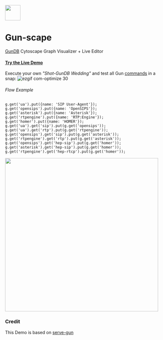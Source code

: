<img src="http://www.cytoscape.org/images/logo/cy3logoOrange.svg" height=50>

# Gun-scape 
[GunDB](https://github.com/amark/gun) Cytoscape Graph Visualizer + Live Editor

#### [Try the Live Demo](http://rawgit.com/lmangani/gun-scape/master/index.html)
Execute your own _"Shot-GunDB Wedding"_ and test all Gun [commands](http://gun.js.org/docs/get.html) in a snap:
![ezgif com-optimize 30](https://user-images.githubusercontent.com/1423657/31863000-bdd31120-b747-11e7-8b7c-b2586aa7cae8.gif)
<!-- ![ezgif com-optimize 29](https://user-images.githubusercontent.com/1423657/31855811-136fc9e2-b6b3-11e7-9b40-0b6e1a57ad29.gif) -->

###### Flow Example
```
g.get('ua').put({name: 'SIP User-Agent'});
g.get('opensips').put({name: 'OpenSIPS'});
g.get('asterisk').put({name: 'Asterisk'});
g.get('rtpengine').put({name: 'RTP:Engine'});
g.get('homer').put({name: 'HOMER'});
g.get('ua').get('sip').put(g.get('opensips')); 
g.get('ua').get('rtp').put(g.get('rtpengine')); 
g.get('opensips').get('sip').put(g.get('asterisk')); 
g.get('rtpengine').get('rtp').put(g.get('asterisk')); 
g.get('opensips').get('hep-sip').put(g.get('homer')); 
g.get('asterisk').get('hep-sip').put(g.get('homer')); 
g.get('rtpengine').get('hep-rtcp').put(g.get('homer')); 
```
<img src="https://user-images.githubusercontent.com/1423657/31861056-e283d9f4-b725-11e7-8e77-faddca3bbaf8.png" width=500/>

### Credit
This Demo is based on [serve-gun](https://github.com/JosePedroDias/serve-gundb)
